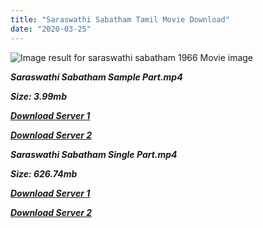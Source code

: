 ```yaml
---
title: "Saraswathi Sabatham Tamil Movie Download"
date: "2020-03-25"
---
```


![Image result for saraswathi sabatham 1966 Movie image](https://alchetron.com/cdn/saraswati-sabatham-b5975cf9-2837-48a2-a4b0-c1cb202e047-resize-750.jpg)

**_Saraswathi Sabatham Sample Part.mp4_**

**_Size: 3.99mb_**

**_[Download Server 1](http://b5.wetransfer.vip/files/{cda5df2c15b60541c0c08958a9aa30b512670539b38ddb53042c71b1d10bc2b4}20Actor{cda5df2c15b60541c0c08958a9aa30b512670539b38ddb53042c71b1d10bc2b4}20Hits{cda5df2c15b60541c0c08958a9aa30b512670539b38ddb53042c71b1d10bc2b4}20Collection/Sivaji{cda5df2c15b60541c0c08958a9aa30b512670539b38ddb53042c71b1d10bc2b4}20Movies{cda5df2c15b60541c0c08958a9aa30b512670539b38ddb53042c71b1d10bc2b4}20Collections/Saraswathi{cda5df2c15b60541c0c08958a9aa30b512670539b38ddb53042c71b1d10bc2b4}20Sabatham{cda5df2c15b60541c0c08958a9aa30b512670539b38ddb53042c71b1d10bc2b4}20(1966)/Saraswathi{cda5df2c15b60541c0c08958a9aa30b512670539b38ddb53042c71b1d10bc2b4}20Sabatham{cda5df2c15b60541c0c08958a9aa30b512670539b38ddb53042c71b1d10bc2b4}20{cda5df2c15b60541c0c08958a9aa30b512670539b38ddb53042c71b1d10bc2b4}20Sample{cda5df2c15b60541c0c08958a9aa30b512670539b38ddb53042c71b1d10bc2b4}20HD.mp4)_**

**_[Download Server 2](http://b5.wetransfer.vip/files/{cda5df2c15b60541c0c08958a9aa30b512670539b38ddb53042c71b1d10bc2b4}20Actor{cda5df2c15b60541c0c08958a9aa30b512670539b38ddb53042c71b1d10bc2b4}20Hits{cda5df2c15b60541c0c08958a9aa30b512670539b38ddb53042c71b1d10bc2b4}20Collection/Sivaji{cda5df2c15b60541c0c08958a9aa30b512670539b38ddb53042c71b1d10bc2b4}20Movies{cda5df2c15b60541c0c08958a9aa30b512670539b38ddb53042c71b1d10bc2b4}20Collections/Saraswathi{cda5df2c15b60541c0c08958a9aa30b512670539b38ddb53042c71b1d10bc2b4}20Sabatham{cda5df2c15b60541c0c08958a9aa30b512670539b38ddb53042c71b1d10bc2b4}20(1966)/Saraswathi{cda5df2c15b60541c0c08958a9aa30b512670539b38ddb53042c71b1d10bc2b4}20Sabatham{cda5df2c15b60541c0c08958a9aa30b512670539b38ddb53042c71b1d10bc2b4}20{cda5df2c15b60541c0c08958a9aa30b512670539b38ddb53042c71b1d10bc2b4}20Sample{cda5df2c15b60541c0c08958a9aa30b512670539b38ddb53042c71b1d10bc2b4}20HD.mp4)_**

**_Saraswathi Sabatham Single Part.mp4_**

**_Size: 626.74mb_**

**_[Download Server 1](http://b5.wetransfer.vip/files/{cda5df2c15b60541c0c08958a9aa30b512670539b38ddb53042c71b1d10bc2b4}20Actor{cda5df2c15b60541c0c08958a9aa30b512670539b38ddb53042c71b1d10bc2b4}20Hits{cda5df2c15b60541c0c08958a9aa30b512670539b38ddb53042c71b1d10bc2b4}20Collection/Sivaji{cda5df2c15b60541c0c08958a9aa30b512670539b38ddb53042c71b1d10bc2b4}20Movies{cda5df2c15b60541c0c08958a9aa30b512670539b38ddb53042c71b1d10bc2b4}20Collections/Saraswathi{cda5df2c15b60541c0c08958a9aa30b512670539b38ddb53042c71b1d10bc2b4}20Sabatham{cda5df2c15b60541c0c08958a9aa30b512670539b38ddb53042c71b1d10bc2b4}20(1966)/Saraswathi{cda5df2c15b60541c0c08958a9aa30b512670539b38ddb53042c71b1d10bc2b4}20Sabatham{cda5df2c15b60541c0c08958a9aa30b512670539b38ddb53042c71b1d10bc2b4}20{cda5df2c15b60541c0c08958a9aa30b512670539b38ddb53042c71b1d10bc2b4}20Single{cda5df2c15b60541c0c08958a9aa30b512670539b38ddb53042c71b1d10bc2b4}20Part{cda5df2c15b60541c0c08958a9aa30b512670539b38ddb53042c71b1d10bc2b4}20HD.mp4)_**

**_[Download Server 2](http://b5.wetransfer.vip/files/{cda5df2c15b60541c0c08958a9aa30b512670539b38ddb53042c71b1d10bc2b4}20Actor{cda5df2c15b60541c0c08958a9aa30b512670539b38ddb53042c71b1d10bc2b4}20Hits{cda5df2c15b60541c0c08958a9aa30b512670539b38ddb53042c71b1d10bc2b4}20Collection/Sivaji{cda5df2c15b60541c0c08958a9aa30b512670539b38ddb53042c71b1d10bc2b4}20Movies{cda5df2c15b60541c0c08958a9aa30b512670539b38ddb53042c71b1d10bc2b4}20Collections/Saraswathi{cda5df2c15b60541c0c08958a9aa30b512670539b38ddb53042c71b1d10bc2b4}20Sabatham{cda5df2c15b60541c0c08958a9aa30b512670539b38ddb53042c71b1d10bc2b4}20(1966)/Saraswathi{cda5df2c15b60541c0c08958a9aa30b512670539b38ddb53042c71b1d10bc2b4}20Sabatham{cda5df2c15b60541c0c08958a9aa30b512670539b38ddb53042c71b1d10bc2b4}20{cda5df2c15b60541c0c08958a9aa30b512670539b38ddb53042c71b1d10bc2b4}20Single{cda5df2c15b60541c0c08958a9aa30b512670539b38ddb53042c71b1d10bc2b4}20Part{cda5df2c15b60541c0c08958a9aa30b512670539b38ddb53042c71b1d10bc2b4}20HD.mp4)_**
